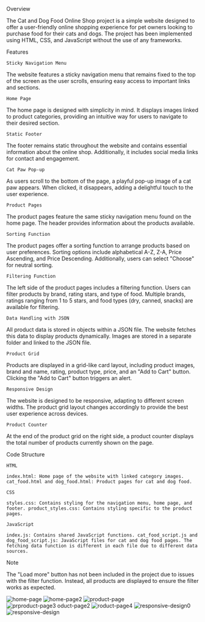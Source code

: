 Overview

The Cat and Dog Food Online Shop project is a simple website designed to offer a user-friendly online shopping experience for pet owners looking to purchase food for their cats and dogs. The project has been implemented using HTML, CSS, and JavaScript without the use of any frameworks.

Features

    Sticky Navigation Menu

The website features a sticky navigation menu that remains fixed to the top of the screen as the user scrolls, ensuring easy access to important links and sections.

    Home Page

The home page is designed with simplicity in mind. It displays images linked to product categories, providing an intuitive way for users to navigate to their desired section.

    Static Footer

The footer remains static throughout the website and contains essential information about the online shop. Additionally, it includes social media links for contact and engagement.

    Cat Paw Pop-up

As users scroll to the bottom of the page, a playful pop-up image of a cat paw appears. When clicked, it disappears, adding a delightful touch to the user experience.

    Product Pages

The product pages feature the same sticky navigation menu found on the home page. The header provides information about the products available.

    Sorting Function

The product pages offer a sorting function to arrange products based on user preferences. Sorting options include alphabetical A-Z, Z-A, Price Ascending, and Price Descending. Additionally, users can select "Choose" for neutral sorting.

    Filtering Function

The left side of the product pages includes a filtering function. Users can filter products by brand, rating stars, and type of food. Multiple brands, ratings ranging from 1 to 5 stars, and food types (dry, canned, snacks) are available for filtering.

    Data Handling with JSON

All product data is stored in objects within a JSON file. The website fetches this data to display products dynamically. Images are stored in a separate folder and linked to the JSON file.

    Product Grid

Products are displayed in a grid-like card layout, including product images, brand and name, rating, product type, price, and an "Add to Cart" button. Clicking the "Add to Cart" button triggers an alert.

    Responsive Design

The website is designed to be responsive, adapting to different screen widths. The product grid layout changes accordingly to provide the best user experience across devices.

    Product Counter

At the end of the product grid on the right side, a product counter displays the total number of products currently shown on the page.

Code Structure

    HTML

    index.html: Home page of the website with linked category images. cat_food.html and dog_food.html: Product pages for cat and dog food.

    CSS

    styles.css: Contains styling for the navigation menu, home page, and footer. product_styles.css: Contains styling specific to the product pages.

    JavaScript

    index.js: Contains shared JavaScript functions. cat_food_script.js and dog_food_script.js: JavaScript files for cat and dog food pages. The fetching data function is different in each file due to different data sources.

Note

The "Load more" button has not been included in the project due to issues with the filter function. Instead, all products are displayed to ensure the filter works as expected.


![home-page](https://github.com/hristowa/Product-Listing-Page/assets/119531049/3a62f975-2fc3-4e41-a44b-430c965de86a)
![home-page2](https://github.com/hristowa/Product-Listing-Page/assets/119531049/70f44d6e-f9ab-4a97-8836-bb7b85f11e51)
![product-page](https://github.com/hristowa/Product-Listing-Page/assets/119531049/22faadea-0be5-4763-a3f0-0977d98519ef)
![pr![product-page3](https://github.com/hristowa/Product-Listing-Page/assets/119531049/ddc9a3a3-4c84-4cc1-9f7f-ef900903c9f2)
oduct-page2](https://github.com/hristowa/Product-Listing-Page/assets/119531049/8ca1fc5b-e01c-4ac0-ad94-bda9f337ab40)
![roduct-page4](https://github.com/hristowa/Product-Listing-Page/assets/119531049/6372435c-c5c4-4309-9a80-19b0dabdbed7)
![responsive-design0](https://github.com/hristowa/Product-Listing-Page/assets/119531049/84d94398-8839-40b6-9e76-4bcc32c9d8ed)
![responsive-design](https://github.com/hristowa/Product-Listing-Page/assets/119531049/07370ccf-568a-43f0-99c3-752815422ef0)

